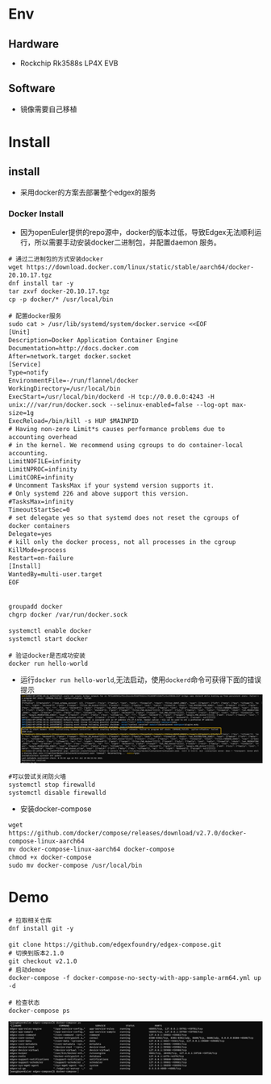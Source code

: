 # Env
## Hardware
* Rockchip Rk3588s LP4X EVB 
## Software
* 镜像需要自己移植
# Install


## install
* 采用docker的方案去部署整个edgex的服务

### Docker Install
* 因为openEuler提供的repo源中，docker的版本过低，导致Edgex无法顺利运行，所以需要手动安装docker二进制包，并配置daemon 服务。
```
# 通过二进制包的方式安装docker
wget https://download.docker.com/linux/static/stable/aarch64/docker-20.10.17.tgz
dnf install tar -y
tar zxvf docker-20.10.17.tgz
cp -p docker/* /usr/local/bin

# 配置docker服务
sudo cat > /usr/lib/systemd/system/docker.service <<EOF
[Unit]
Description=Docker Application Container Engine
Documentation=http://docs.docker.com
After=network.target docker.socket
[Service]
Type=notify
EnvironmentFile=-/run/flannel/docker
WorkingDirectory=/usr/local/bin
ExecStart=/usr/local/bin/dockerd -H tcp://0.0.0.0:4243 -H unix:///var/run/docker.sock --selinux-enabled=false --log-opt max-size=1g
ExecReload=/bin/kill -s HUP $MAINPID
# Having non-zero Limit*s causes performance problems due to accounting overhead
# in the kernel. We recommend using cgroups to do container-local accounting.
LimitNOFILE=infinity
LimitNPROC=infinity
LimitCORE=infinity
# Uncomment TasksMax if your systemd version supports it.
# Only systemd 226 and above support this version.
#TasksMax=infinity
TimeoutStartSec=0
# set delegate yes so that systemd does not reset the cgroups of docker containers
Delegate=yes
# kill only the docker process, not all processes in the cgroup
KillMode=process
Restart=on-failure
[Install]
WantedBy=multi-user.target
EOF


groupadd docker
chgrp docker /var/run/docker.sock

systemctl enable docker
systemctl start docker

# 验证docker是否成功安装
docker run hello-world

```
* 运行`docker run hello-world`,无法启动，使用`dockerd`命令可获得下面的错误提示
![运行报错](image/run_error.png)
```
#可以尝试关闭防火墙
systemctl stop firewalld
systemctl disable firewalld
```
* 安装docker-compose
```
wget https://github.com/docker/compose/releases/download/v2.7.0/docker-compose-linux-aarch64
mv docker-compose-linux-aarch64 docker-compose
chmod +x docker-compose
sudo mv docker-compose /usr/local/bin

```
# Demo

```
# 拉取相关仓库
dnf install git -y

git clone https://github.com/edgexfoundry/edgex-compose.git
# 切换到版本2.1.0
git checkout v2.1.0
# 启动demoe
docker-compose -f docker-compose-no-secty-with-app-sample-arm64.yml up -d

# 检查状态
docker-compose ps
```
![state](image/state.png)
